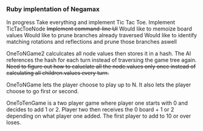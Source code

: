 ### Ruby implentation of Negamax #####

In progress 
Take everything and implement Tic Tac Toe.
Implement TicTacToeNode
~~Implement command-line UI~~
Would like to memoize board values
Would like to prune branches already traversed
Would like to identify matching rotations and reflections and prune those branches aswell

OneToNGame2 calculcates all node values then stores it in a hash. The AI references the hash for each turn instead of traversing the game tree again.
~~Need to figure out how to caluclate all the node.values only once instead of calculating all children.values every turn.~~

OneToNGame lets the player choose to play up to N. It also lets the player choose to go first or second.

OneToTenGame is a two player game where player one starts with 0 and decides to add 1 or 2. Player two then receives the 0 board + 1 or 2 depending on what player one added. The first player to add to 10 or over loses.